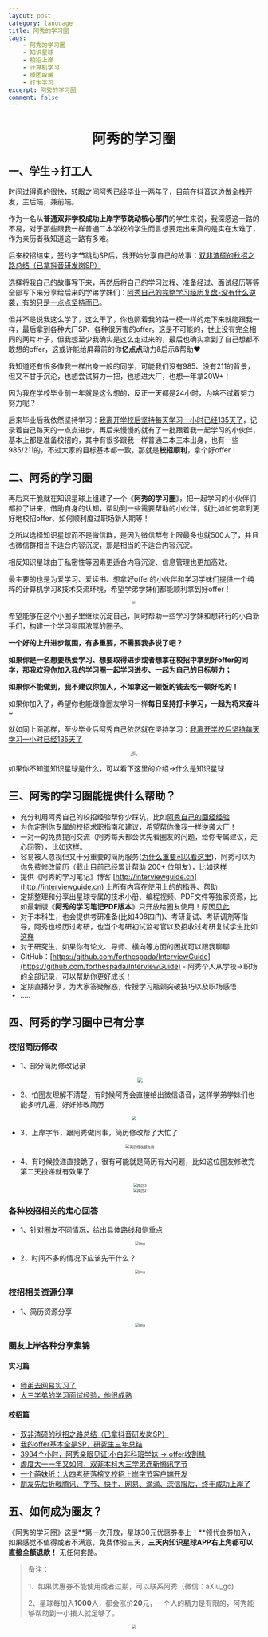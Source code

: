 ```yaml
---
layout: post
category: lanuuage
title: 阿秀的学习圈
tags:
    - 阿秀的学习圈
    - 知识星球
    - 校招上岸
    - 计算机学习
    - 报团取暖
    - 打卡学习
excerpt: 阿秀的学习圈
comment: false
---
```



<h1 align="center">阿秀的学习圈</h1>



## 一、学生->打工人

时间过得真的很快，转眼之间阿秀已经毕业一两年了，目前在抖音这边做全栈开发，主后端，兼前端。



作为一名从**普通双非学校成功上岸字节跳动核心部门**的学生来说，我深感这一路的不易，对于那些跟我一样普通二本学校的学生而言想要走出来真的是实在太难了，作为亲历者我知道这一路有多难。



后来校招结束，签约字节跳动SP后，我开始分享自己的故事：[双非渣硕的秋招之路总结（已拿抖音研发岗SP）](/notes/05-xiustar/05-campus_recruitment/2020-12-16-双非渣硕的秋招之路总结（已拿抖音研发岗SP）.md)

选择将我自己的故事写下来，再然后将自己的学习过程、准备经过、面试经历等等全部写下来分享给后来的学弟学妹们：[阿秀自己的完整学习经历复盘-没有什么逆袭，有的只是一点点坚持而已](/notes/05-xiustar/05-campus_recruitment/2021-05-17-没有什么逆袭，有的只是一点点坚持而已.md)。



但并不是说我这么学了，这么干了，你也照着我的路一模一样的走下来就能跟我一样，最后拿到各种大厂SP、各种很厉害的offer。这是不可能的，世上没有完全相同的两片叶子，但我想至少我确实是这么走过来的，最后也确实拿到了自己想都不敢想的offer，这或许能给屏幕前的你**亿点点**动力&启示&帮助❤️



我知道还有很多像我一样出身一般的同学，可能我们没有985、没有211的背景，但又不甘于沉沦，也想尝试努力一把，也想进大厂，也想一年拿20W+！



因为我在学校毕业前一年就是这么想的，反正一天都是24小时，为啥不试着努力努力呢？





后来毕业后我依然坚持学习：[我离开学校后坚持每天学习一小时已经135天了](https://mp.weixin.qq.com/s/Ebo6_eF5Ujvz5BLjyXwT9Q)，记录着自己每天的一点点进步，再后来慢慢的就有了一批跟着我一起学习的小伙伴，基本上都是准备校招的，其中有很多跟我一样普通二本三本出身，也有一些985/211的，不过大家的目标基本都一致，那就是**校招顺利**，拿个好offer！



## 二、阿秀的学习圈



再后来干脆就在知识星球上组建了一个《**阿秀的学习圈**》，把一起学习的小伙伴们都拉了进来，借助自身的认知，帮助到一些需要帮助的小伙伴，就比如如何拿到更好地校招offer、如何顺利度过职场新人期等！



之所以选择知识星球而不是微信群，是因为微信群有上限最多也就500人了，并且也微信群相当不适合内容沉淀，那是相当的不适合内容沉淀。



相反知识星球由于私密性等因素更适合内容沉淀、信息管理也更加高效。



最主要的也是为爱学习、爱读书、想拿好offer的小伙伴和学习学妹们提供一个纯粹的计算机学习&技术交流环境，希望学弟学妹们都能顺利拿到好offer！

<div align="center">
  <img src="https://axiu-image-bed.oss-cn-shanghai.aliyuncs.com/img/202205202315053.png" style="zoom:40%;" />
</div>





希望能够在这个小圈子里继续沉淀自己，同时帮助一些学习学妹和想转行的小白新手们，构建一个学习氛围浓厚的圈子。



**一个好的上升进步氛围，有多重要，不需要我多说了吧？**

**如果你是一名想要热爱学习、想要取得进步或者想拿在校招中拿到好offer的同学，那我欢迎你加入我的学习圈一起学习进步、一起为自己的目标努力；**

**如果你不能做到，我不建议你加入，不如拿这一顿饭的钱去吃一顿好吃的！**

如果你加入了，希望你也能跟像圈友学习一样**每日坚持打卡学习，一起为将来奋斗**~



就如同上面那样，至少毕业后阿秀自己依然就在坚持学习：[我离开学校后坚持每天学习一小时已经135天了](https://mp.weixin.qq.com/s/Ebo6_eF5Ujvz5BLjyXwT9Q)

<div align="center">
  <img src="https://axiu-image-bed.oss-cn-shanghai.aliyuncs.com/img/202205202315049.png" style="zoom: 33%;" />
</div>





<div align="center">
  <img src="https://axiu-image-bed.oss-cn-shanghai.aliyuncs.com/img/202205202315855.png" alt="img" style="zoom:33%;" />
</div>


如果你不知道知识星球是什么，可以看下这里的介绍->什么是知识星球




## 三、阿秀的学习圈能提供什么帮助？

- 充分利用阿秀自己的校招经验帮你少踩坑，比如[阿秀自己的面经经验]()
- 为你定制你专属的校招求职指南和建议，希望帮你像我一样逆袭大厂！
- 一对一的免费提问交流（阿秀每天都会优先看圈友的问题，给你专属建议，走心回答），比如[这样](#各种校招相关的走心回答)。
- 容易被人忽视但又十分重要的简历服务([为什么重要可以看这里](/notes/05-xiustar/03-resume/01-00-简历开篇词.md))，阿秀可以为你免费修改简历（截止目前已经累计帮助 200+ 位朋友），比如[这样](/notes/05-xiustar/01-xiustar_reading_guide/01-introduce.html#校招简历修改)
- 提供《阿秀的学习笔记》博客 [http://interviewguide.cn](http://interviewguide.cn) 上所有内容在使用上的的指导、帮助
- 定期整理和分享出星球专属的技术小册、编程视频、PDF文件等独家资源，比如最新版《**阿秀的学习笔记PDF版本**》只开放给圈友使用！原因[见此](/notes/08-other/02-question.html#_5、如何下载阿秀的学习笔记内容pdf版本)
- 对于本科生，也会提供考研准备(比如408四门)、考研复试、考研调剂等指导，阿秀也经历过考研，也当个考研初试监考官以及招收过考研复试学生比如[这样](/notes/06-about/02-school/20210315-近期招收计算机考研调剂学生有感%7C考研调剂指南.md)
- 对于研究生，如果你有论文、导师、横向等方面的困扰可以跟我聊聊
- GitHub：[https://github.com/forthespada/InterviewGuide](https://github.com/forthespada/InterviewGuide) - 阿秀个人从学校->职场的全部记录，可以帮助你更好成长！
- 定期直播分享，为大家答疑解惑，传授学习瓶颈突破技巧以及职场感悟
- .....



## 四、阿秀的学习圈中已有分享

### 校招简历修改

- 1、部分简历修改记录

  <div align="center"> <div align="center"> <img src="https://axiu-image-bed.oss-cn-shanghai.aliyuncs.com/img/202205202247637.png" style="zoom:60%;" /></div> </div>



- 2、怕圈友理解不清楚，有时候阿秀会直接给出微信语音，这样学弟学妹们也能多听几遍，好好修改简历

<div align="center"><img src="https://axiu-image-bed.oss-cn-shanghai.aliyuncs.com/img/202205202244777.png" style="zoom:50%;" /></div>



- 3、上岸字节，跟阿秀做同事，简历修改帮了大忙了

  <div align="center">
    <img src="https://axiu-image-bed.oss-cn-shanghai.aliyuncs.com/img/202205202238608.png" alt="简历修改很有用" style="zoom:50%;" />
  </div>
  
  
- 4、有时候投递直接跪了，很有可能就是简历有大问题，比如这位圈友修改完第二天投递就有效果了

  <div align="center">
    <img src="https://axiu-image-bed.oss-cn-shanghai.aliyuncs.com/img/202205202244760.png" alt="简历3" style="zoom:50%;" />
  </div>
  
  
  
  <div align="center"><img src="https://axiu-image-bed.oss-cn-shanghai.aliyuncs.com/img/202205202311201.png" alt="简历2" style="zoom:50%;" /></div>
  
  

<p id="各种校招相关的走心回答"></p>

### 各种校招相关的走心回答

- 1、针对圈友不同情况，给出具体路线和侧重点

  

  <div align="center">
    <img src="https://axiu-image-bed.oss-cn-shanghai.aliyuncs.com/img/202205202311104.png" alt="img" style="zoom:50%;" />
  </div>
  
  



- 2、时间不多的情况下应该先干什么？

  <div align="center">
    <img src="https://axiu-image-bed.oss-cn-shanghai.aliyuncs.com/img/202205202311906.png" alt="img" style="zoom:50%;" />
  </div>
  
  





### 校招相关资源分享

- 1、简历资源分享

  <div align="center"><img src="https://axiu-image-bed.oss-cn-shanghai.aliyuncs.com/img/202205202311314.png" alt="img" style="zoom:50%;" /></div>







### 圈友上岸各种分享集锦

#### 实习篇

- [师弟去网易实习了](/notes/05-xiustar/04-school_practice/20210826%20-%20师弟去网易实习了.html) 
- [大三学弟的学习面试经验，他很成熟](/notes/05-xiustar/04-school_practice/20210702%20-%20大三学弟的学习面试经验，他很成熟.html)

#### 校招篇

- [双非渣硕的秋招之路总结（已拿抖音研发岗SP）](/notes/05-xiustar/05-campus_recruitment/2020-12-16-双非渣硕的秋招之路总结（已拿抖音研发岗SP）.html)
- [我的offer基本全是SP，研究生三年总结](/notes/05-xiustar/05-campus_recruitment/20211026%20-%20我的offer基本全是SP，研究生三年总结.html)
- [3984个小时，阿秀亲眼见证:小白非科班学妹 -> offer收割机](/notes/05-xiustar/05-campus_recruitment/20210719%20-%20看着小白非科班师妹一步一步，逐渐成长为offer收割机是种什么体验？.html)
- [虚度大一一年又如何，双非本科大三学弟连斩腾讯字节](/notes/05-xiustar/05-campus_recruitment/20210320%20-%20虚度大一一年又如何，双非本科大三学弟连斩腾讯字节.html)
- [一个萌妹纸：大四考研落榜又校招上岸字节客户端开发](/notes/05-xiustar/05-campus_recruitment/20210726%20-%20一个萌妹子：大四考研又上岸字节IOS.html)
- [朋友先后折戟腾讯、字节、快手、网易、滴滴、深信服后，终于成功上岸了](/notes/05-xiustar/05-campus_recruitment/20210214-朋友先后折戟腾讯、字节、快手、网易、滴滴、深信服后，终于成功上岸了.html)



## 五、如何成为圈友？

《阿秀的学习圈》这是**第一次开放，星球30元优惠券奉上！**领代金券加入，如果感觉不值得或者不满意，免费体验三天，**三天内知识星球APP右上角都可以直接全额退款！** 无任何套路。

> 备注：
>
> 1、如果优惠券不能使用或者过期，可以联系阿秀（微信：aXiu_go)
>
> 2、星球每加入**1000**人，都会涨价**20**元，一个人的精力是有限的，阿秀能够帮助到一小拨人就足够了。

<div align="center">
  <img src="https://axiu-image-bed.oss-cn-shanghai.aliyuncs.com/img/202205202359909.png" style="zoom:50%;" />
</div>


